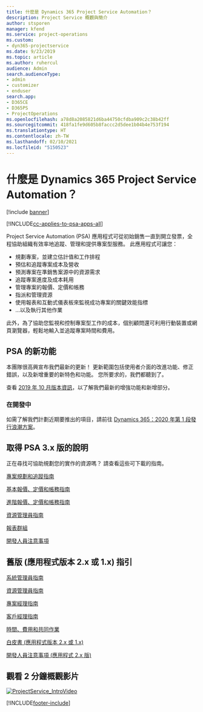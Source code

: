 ```yaml
---
title: 什麼是 Dynamics 365 Project Service Automation？
description: Project Service 概觀與簡介
author: stsporen
manager: kfend
ms.service: project-operations
ms.custom:
- dyn365-projectservice
ms.date: 9/23/2019
ms.topic: article
ms.author: ruhercul
audience: Admin
search.audienceType:
- admin
- customizer
- enduser
search.app:
- D365CE
- D365PS
- ProjectOperations
ms.openlocfilehash: a78d8a2085821d6ba44750cfdba909c2c38b42ff
ms.sourcegitcommit: 418fa1fe9d605b8faccc2d5dee1b04b4e753f194
ms.translationtype: HT
ms.contentlocale: zh-TW
ms.lasthandoff: 02/10/2021
ms.locfileid: "5150523"
---
```

# <a name="what-is-dynamics-365-project-service-automation"></a>什麼是 Dynamics 365 Project Service Automation？

[!include [banner](../includes/psa-now-project-operations.md)]

[!INCLUDE[cc-applies-to-psa-apps-all](../includes/cc-applies-to-psa-apps-all.md)]

Project Service Automation (PSA) 應用程式可從初始銷售一直到開立發票，全程協助組織有效率地追蹤、管理和提供專案型服務。 此應用程式可讓您：

- 規劃專案，並建立估計值和工作排程
- 預估和追蹤專案成本及營收
- 預測專案在準銷售案源中的資源需求
- 追蹤專案進度及成本耗用
- 管理專案的報價、定價和帳務
- 指派和管理資源
- 使用報表和互動式儀表板來監視成功專案的關鍵效能指標
- ...以及執行其他作業

此外，為了協助您監視和控制專案型工作的成本，個別顧問還可利用行動裝置或網頁瀏覽器，輕鬆地輸入並追蹤專案時間和費用。

## <a name="whats-new-in-psa"></a>PSA 的新功能
本團隊很高興宣布我們最新的更新！ 更新範圍包括使用者介面的改進功能、修正錯誤，以及新增重要的新特色和功能。 您所要求的，我們都聽到了。

查看 [2019 年 10 月版本資訊](https://docs.microsoft.com/dynamics365-release-plan/2019wave2/index)，以了解我們最新的增強功能和新增部分。

### <a name="in-development"></a>在開發中
如需了解我們計劃近期要推出的項目，請前往 [Dynamics 365：2020 年第 1 段發行浪潮方案](https://docs.microsoft.com/dynamics365-release-plan/2020wave1/index)。

## <a name="get-help-with-psa-version-3x"></a>取得 PSA 3.x 版的說明
正在尋找可協助規劃您的實作的資源嗎？ 請查看這些可下載的指南。

 [專案規劃和追蹤指南](../psa/implementation-guides/project-planning-tracking.md)

 [基本報價、定價和帳務指南](../psa/implementation-guides/begin-quoting-pricing-billing.md)

 [進階報價、定價和帳務指南](../psa/implementation-guides/adv-quoting-pricing-billing.md)

 [資源管理員指南](../psa/implementation-guides/resource-management-guide.md)

 [報表群組](../psa/implementation-guides/reporting-guide.md)

 [開發人員注意事項](../psa/developer-guides/overview-dev-notes-v3.x.md)

## <a name="guidance-for-earlier-versions-app-version-2x-or-1x"></a>舊版 (應用程式版本 2.x 或 1.x) 指引
 [系統管理員指南](../psa/admin-guide.md)

 [資源管理員指南](../psa/resource-manager-guide.md)

 [專案經理指南](../psa/project-manager-guide.md)

 [客戶經理指南](../psa/account-manager-guide.md)

 [時間、費用和共同作業](../psa/time-expense-collaboration-guide.md)

 [白皮書 (應用程式版本 2.x 或 1.x)](../psa/white-papers.md)

 [開發人員注意事項 (應用程式 2.x 版)](../psa/developer-guides/add-custom-qoi-forms-v2.x.md)

 ## <a name="watch-a-2-minute-overview-video"></a>觀看 2 分鐘概觀影片
 <a name="heroArea"></a> [![ProjectService_IntroVideo](../psa/media/project-service-intro-video.png "ProjectService_IntroVideo")](https://go.microsoft.com/fwlink/p/?LinkId=799457)




[!INCLUDE[footer-include](../includes/footer-banner.md)]